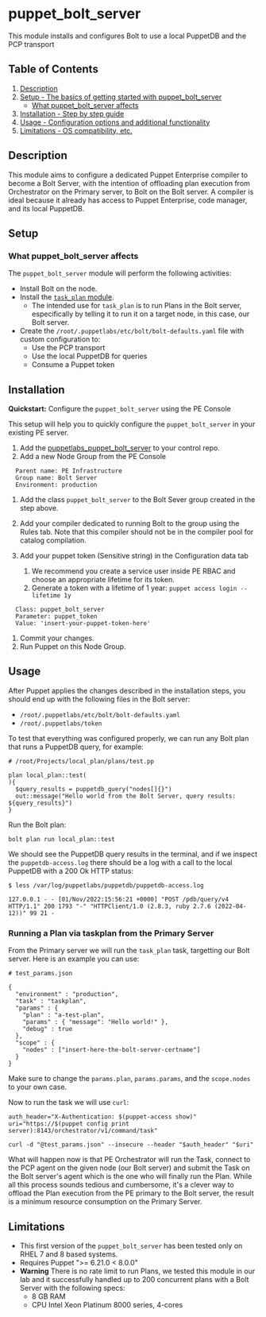 # puppet_bolt_server

This module installs and configures Bolt to use a local PuppetDB and the PCP transport

## Table of Contents

1. [Description](#description)
1. [Setup - The basics of getting started with puppet_bolt_server](#setup)
    * [What puppet_bolt_server affects](#what-puppet_bolt_server-affects)
1. [Installation - Step by step guide](#installation)
1. [Usage - Configuration options and additional functionality](#usage)
1. [Limitations - OS compatibility, etc.](#limitations)

## Description

This module aims to configure a dedicated Puppet Enterprise compiler to become a Bolt Server, with the intention of offloading plan execution from Orchestrator on the Primary server, to Bolt on the Bolt server. A compiler is ideal because it already has access to Puppet Enterprise, code manager, and its local PuppetDB.

## Setup

### What puppet_bolt_server affects

The `puppet_bolt_server` module will perform the following activities:

* Install Bolt on the node.
* Install the [`task_plan` module](https://forge.puppet.com/modules/reidmv/taskplan).
    * The intended use for `task_plan` is to run Plans in the Bolt server, especifically by telling it to run it on a target node, in this case, our Bolt server.
* Create the `/root/.puppetlabs/etc/bolt/bolt-defaults.yaml` file with custom configuration to:
    * Use the PCP transport
    * Use the local PuppetDB for queries
    * Consume a Puppet token

## Installation

**Quickstart:** Configure the `puppet_bolt_server` using the PE Console

This setup will help you to quickly configure the `puppet_bolt_server` in your existing PE server.

1. Add the [puppetlabs_puppet_bolt_server](https://github.com/puppetlabs/puppetlabs-puppet_bolt_server) to your control repo.
1. Add a new Node Group from the PE Console

```
  Parent name: PE Infrastructure
  Group name: Bolt Server
  Environment: production
```

1. Add the class `puppet_bolt_server` to the Bolt Sever group created in the step above.
1. Add your compiler dedicated to running Bolt to the group using the Rules tab. Note that this compiler should not be in the compiler pool for catalog compilation.
1. Add your puppet token (Sensitive string) in the Configuration data tab

    1. We recommend you create a service user inside PE RBAC and choose an appropriate lifetime for its token.
    1. Generate a token with a lifetime of 1 year: `puppet access login --lifetime 1y`

```
  Class: puppet_bolt_server
  Parameter: puppet_token
  Value: 'insert-your-puppet-token-here'
```

1. Commit your changes.
1. Run Puppet on this Node Group.

## Usage

After Puppet applies the changes described in the installation steps, you should end up with the following files in the Bolt server:

- `/root/.puppetlabs/etc/bolt/bolt-defaults.yaml`
- `/root/.puppetlabs/token`

To test that everything was configured properly, we can run any Bolt plan that runs a PuppetDB query, for example:

```
# /root/Projects/local_plan/plans/test.pp

plan local_plan::test(
){
  $query_results = puppetdb_query("nodes[]{}")
  out::message("Hello world from the Bolt Server, query results: ${query_results}")
}
```

Run the Bolt plan:

`bolt plan run local_plan::test`

We should see the PuppetDB query results in the terminal, and if we inspect the `puppetdb-access.log` there should be a log with a call to the local PuppetDB with a 200 Ok HTTP status:

```
$ less /var/log/puppetlabs/puppetdb/puppetdb-access.log

127.0.0.1 - - [01/Nov/2022:15:56:21 +0000] "POST /pdb/query/v4 HTTP/1.1" 200 1793 "-" "HTTPClient/1.0 (2.8.3, ruby 2.7.6 (2022-04-12))" 99 21 -
```

### Running a Plan via taskplan from the Primary Server

From the Primary server we will run the `task_plan` task, targetting our Bolt server. Here is an example you can use:

```
# test_params.json

{
  "environment" : "production",
  "task" : "taskplan",
  "params" : {
    "plan" : "a-test-plan",
    "params" : { "message": "Hello world!" },
    "debug" : true
  },
  "scope" : {
    "nodes" : ["insert-here-the-bolt-server-certname"]
  }
}
```

Make sure to change the `params.plan`, `params.params`, and the `scope.nodes` to your own case.

Now to run the task we will use `curl`:

```
auth_header="X-Authentication: $(puppet-access show)"
uri="https://$(puppet config print server):8143/orchestrator/v1/command/task"

curl -d "@test_params.json" --insecure --header "$auth_header" "$uri"
```

What will happen now is that PE Orchestrator will run the Task, connect to the PCP agent on the given node (our Bolt server) and submit the Task on the Bolt server's agent which is the one who will finally run the Plan. While all this process sounds tedious and cumbersome, it's a clever way to offload the Plan execution from the PE primary to the Bolt server, the result is a minimum resource consumption on the Primary Server.

## Limitations

- This first version of the `puppet_bolt_server` has been tested only on RHEL 7 and 8 based systems.
- Requires Puppet ">= 6.21.0 < 8.0.0"
- **Warning** There is no rate limit to run Plans, we tested this module in our lab and it successfully handled up to 200 concurrent plans with a Bolt Server with the following specs:
    - 8 GB RAM
    - CPU Intel Xeon Platinum 8000 series, 4-cores

